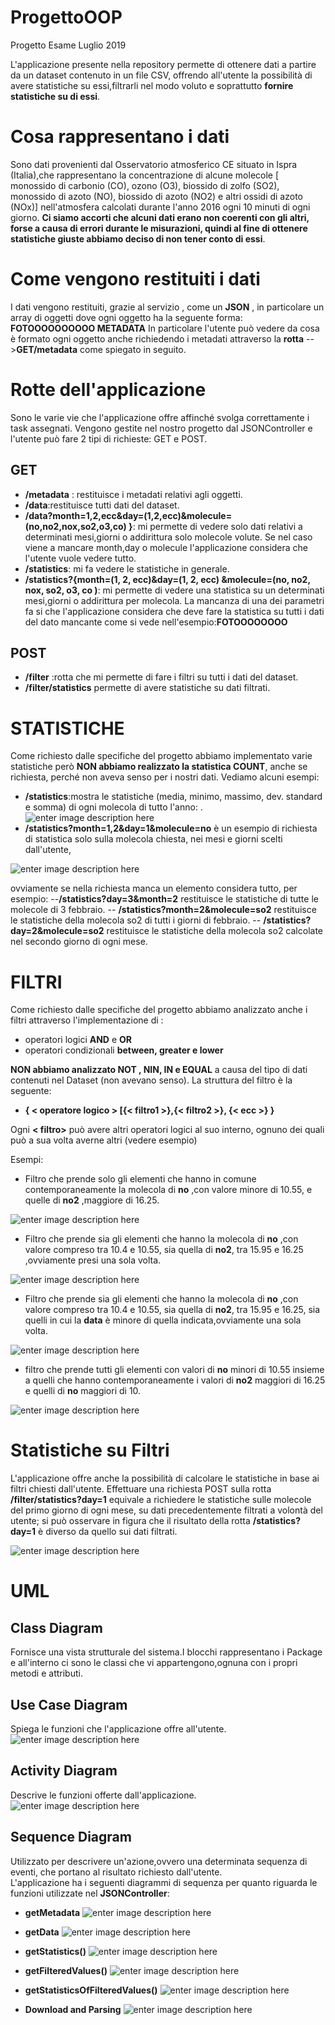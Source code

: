 # ProgettoOOP
Progetto Esame Luglio 2019

L'applicazione presente nella repository  permette di ottenere dati a partire da un dataset contenuto in un file CSV, offrendo all'utente la possibilità di avere statistiche su essi,filtrarli nel modo voluto e soprattutto **fornire  statistiche su di essi**.

# Cosa rappresentano i dati

Sono dati provenienti  dal Osservatorio atmosferico CE situato in Ispra (Italia),che rappresentano la concentrazione di alcune molecole [ monossido di carbonio (CO), ozono (O3), biossido di zolfo (SO2), monossido di azoto (NO), biossido di azoto (NO2) e altri ossidi di azoto (NOx)] nell'atmosfera calcolati durante l'anno 2016 ogni 10 minuti di ogni giorno. **Ci siamo accorti che alcuni dati erano non coerenti  con gli altri, forse a causa di errori durante le misurazioni, quindi al fine di ottenere statistiche giuste abbiamo deciso di non tener conto di essi**.

# Come vengono restituiti i dati
 
I dati vengono restituiti, grazie al servizio , come un  **JSON** , in particolare un array di oggetti dove ogni oggetto ha la seguente forma:
**FOTOOOOOOOOOO METADATA**
In particolare l'utente può vedere da cosa è formato ogni oggetto anche richiedendo i metadati attraverso la **rotta** -->**GET/metadata** come spiegato in seguito. 

# Rotte dell'applicazione

Sono le varie vie che l'applicazione offre affinché svolga correttamente i task assegnati.
Vengono gestite nel nostro progetto dal JSONController e l'utente può fare 2 tipi di richieste: GET e POST.
## GET 


 - **/metadata** : restituisce i metadati relativi agli oggetti.
 - **/data**:restituisce tutti dati del dataset.
 - **/data?month=1,2,ecc&day=(1,2,ecc)&molecule=(no,no2,nox,so2,o3,co)  }**: mi permette di vedere solo dati relativi a determinati mesi,giorni o addirittura solo  molecole volute. Se nel  caso viene a mancare month,day o molecule l'applicazione considera che l'utente vuole vedere tutto.
 - **/statistics**: mi fa vedere le statistiche in generale.
 -  **/statistics?{month=(1, 2, ecc)&day=(1, 2, ecc) &molecule=(no, no2, nox, so2, o3, co )**: mi permette di vedere una statistica su un determinati mesi,giorni o addirittura per molecola. La mancanza di una dei parametri fa si che l'applicazione considera che deve fare la statistica su tutti i dati del dato mancante come si vede nell'esempio:**FOTOOOOOOOO**
## POST 

 - **/filter** :rotta che mi permette di fare i filtri su tutti i dati del dataset.
 - **/filter/statistics** permette di avere statistiche su dati filtrati.
#  STATISTICHE
Come richiesto dalle specifiche del progetto abbiamo implementato varie statistiche però **NON abbiamo  realizzato la statistica COUNT**, anche se richiesta, perché non aveva senso per i nostri dati. 
Vediamo alcuni esempi:

 -  **/statistics**:mostra le statistiche (media, minimo, massimo, dev. standard e somma) di ogni molecola di tutto l'anno:
.![enter image description here](https://lh3.googleusercontent.com/NSdfXqfINXgjmkXJEzEtZgZg1VSNTKprBoCJRTYGe_goqo6gWLazHzI0AvwHgU93BcIor1OpVwQ)
 - **/statistics?month=1,2&day=1&molecule=no**  è un esempio di richiesta di statistica solo sulla molecola chiesta, nei mesi e giorni scelti dall'utente,

![enter image description here](https://lh3.googleusercontent.com/1jYnXX0PuKahD5adRttHGxZR1WfZNn0_VJ2Q81U7tF0Jro4zcimaicYjdqfO9hR5d45P_WnTPG4)
 
 ovviamente se nella richiesta manca un elemento considera tutto, per esempio:
  --**/statistics?day=3&month=2** restituisce le statistiche di tutte le molecole di 3 febbraio.
 -- **/statistics?month=2&molecule=so2** restituisce le statistiche della molecola so2 di tutti i giorni di febbraio.
 -- **/statistics?day=2&molecule=so2** restituisce le statistiche della molecola so2 calcolate nel secondo giorno di ogni mese.
 
#  FILTRI
Come richiesto dalle specifiche del progetto abbiamo analizzato anche i filtri attraverso l'implementazione di :
 -  operatori logici **AND** e **OR** 
 - operatori condizionali  **between, greater e lower**

**NON abbiamo analizzato NOT , NIN, IN e EQUAL** a causa del tipo di dati contenuti nel Dataset (non avevano senso).
La struttura del filtro è la seguente:
			

 - **{ < operatore logico > [{< filtro1 >},{< filtro2 >}, {< ecc >} }**
 
 Ogni **< filtro>** può avere altri operatori logici al suo interno, ognuno dei quali può a sua volta averne altri (vedere esempio)



Esempi:

- Filtro che prende solo gli elementi che hanno in comune contemporaneamente la  molecola di **no** ,con valore minore di 10.55, e quelle di **no2** ,maggiore di 16.25.

![enter image description here](https://lh3.googleusercontent.com/CMemlaBWD90v0HBs6QNPvbUaVpqqWlItXZJWkSZZ6iQMFhct4Dwy03muFkUCGNX8y10tgSDIHkk)

- Filtro che prende sia gli elementi che hanno la  molecola di **no** ,con valore compreso tra 10.4 e 10.55, sia quella di **no2**, tra 15.95 e 16.25 ,ovviamente presi una sola volta.

![enter image description here](https://lh3.googleusercontent.com/KLbvYtBPQoPdE6YJUQO9FvOo0uZs9uMIZcnJvk1h25F0XR4mzsM5LIbH_3gNPOayYNEWXuxcKT0)

-  Filtro che prende sia gli elementi che hanno la  molecola di **no** ,con valore compreso tra 10.4 e 10.55, sia quella di **no2**, tra 15.95 e 16.25, sia quelli in cui la **data** è minore di quella indicata,ovviamente una sola volta.

![enter image description here](https://lh3.googleusercontent.com/4LtFlVkbjaDcmiWDQJzI8vdG-oiAnuDGBpDH3-PgnzyU6_z0qump4akSXJb9GD1Nfmf2S2-pwlQ)

- filtro che prende tutti gli elementi con  valori di **no** minori di 10.55 insieme a quelli che hanno contemporaneamente i valori di **no2** maggiori di 16.25 e quelli di **no**  maggiori di 10.

![enter image description here](https://lh3.googleusercontent.com/YAjuEsxK7ySwhWiNubIixTMpk1J-KQ5ePRlIkj9Morm64t-tT7B55QOA6FOvYE34VJ7Vk56nYiw)

#  Statistiche su Filtri
L'applicazione offre anche la possibilità di calcolare le statistiche in base ai filtri chiesti dall'utente.
Effettuare una richiesta POST sulla  rotta **/filter/statistics?day=1** equivale a richiedere le statistiche sulle molecole del primo giorno di ogni mese, su dati precedentemente filtrati a volontà del utente;
si può osservare in figura che il risultato della rotta  **/statistics?day=1** è diverso da quello sui dati filtrati.

![enter image description here](https://lh3.googleusercontent.com/GZbuENaOs8gBAC8Xuls13ihDQyl70pt9n0rJK6O-IaiX-9bjcqa-OOXDGchkciXpm7FFRP1R0Zo)
#  UML
##  Class Diagram
Fornisce una vista strutturale del sistema.I blocchi rappresentano i Package e all'interno ci sono le classi che vi  appartengono,ognuna con i propri metodi e attributi.



##  Use Case Diagram
Spiega le funzioni che l'applicazione offre all'utente. 
![enter image description here](https://lh3.googleusercontent.com/3kNi_pjaEpw2uyo19X58K_6_FzU0cpH569GkIX9UF2s_YBDy66vsqep30XE_rH5qC8pcZ06jg5s)

##  Activity Diagram
Descrive le funzioni offerte dall'applicazione.  
![enter image description here](https://lh3.googleusercontent.com/gIvHulTmOD52fPyxdKqlPsVTQOhldnx1cEW_4iEqNukHN0bINJLhaaeOyKvyW6FPcenlIy0RF6A)

##  Sequence Diagram
Utilizzato per descrivere un'azione,ovvero una determinata sequenza di eventi, che portano al risultato richiesto dall'utente.  
L'applicazione ha i seguenti diagrammi di sequenza  per quanto riguarda le funzioni utilizzate nel **JSONController**:

- **getMetadata**
![enter image description here](https://lh3.googleusercontent.com/33YejiWIvlrl-KmWU61oTgXauZDx5OYZwozw0GTQHvhDFLAwFELUGgGxK0j9HmX0sXXe8oUo-C8)

- **getData** 
![enter image description here](https://lh3.googleusercontent.com/yE5QckfFqrsHfep5WmSJVlfaE5rQmpzMn1Z2SGXZgseVyfcGG_NbG7cH9iIhZAy1MItxbXlOOFg)

- **getStatistics()** 
![enter image description here](https://lh3.googleusercontent.com/NcwdhBRHx0YAbMUZ1sJMBPsDJHIXloBjMxZJLr3BciVgikAkD-dJHFcX3iaBGj68S5gkPYF0CQc)

- **getFilteredValues()** 
![enter image description here](https://lh3.googleusercontent.com/wKovX0PjntbzerA6zsTDhMjnahSp0QoXDIpYo5cNanzXUV0zyV5ePTOzxG1bcaIM1STT-8OJS3I)

- **getStatisticsOfFilteredValues()** 
![enter image description here](https://lh3.googleusercontent.com/dfhu5bWPbBk68Z7ewOejO6viKChSJLIpUUw1kFL3G__FUUfgXo6BBH2xIZHGYCgYgj4cwdLYgpU)

- **Download and Parsing**
![enter image description here](https://lh3.googleusercontent.com/EW4VTyOAvpFTtcL7xDzN3x9-tbc_N1o7B704mfVlI-Ur9bAykUiPvmq9ywCz_J13AjYdJlQ53pw)
 
